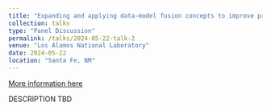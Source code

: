```yaml
---
title: "Expanding and applying data-model fusion concepts to improve predictions: tailoring ensemble data assimilation to the sea ice problem"
collection: talks
type: "Panel Discussion"
permalink: /talks/2024-05-22-talk-2
venue: "Los Alamos National Laboratory"
date: 2024-05-22
location: "Santa Fe, NM"
---
```


[More information here](http://example2.com)

DESCRIPTION TBD
